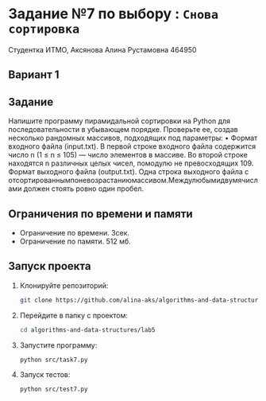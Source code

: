 # Задание №7 по выбору  : `Снова сортировка`
Студентка ИТМО, Аксянова Алина Рустамовна  464950

## Вариант 1

## Задание 
Напишите программу пирамидальной сортировки на Python для последовательности в убывающем порядке. Проверьте ее, создав несколько рандомных массивов, подходящих под параметры:
•	Формат входного файла (input.txt). В первой строке входного файла содержится число n (1 ≤ n ≤ 105) — число элементов в массиве. Во второй строке находятся n различных целых чисел, помодулю не превосходящих
109.
Формат выходного файла (output.txt). Одна строка выходного файла с отсортированнымпоневозрастаниюмассивом.Междулюбымидвумячислами должен стоять ровно один пробел.


## Ограничения по времени и памяти

- Ограничение по времени. 3сек.
- Ограничение по памяти. 512 мб.


## Запуск проекта
1. Клонируйте репозиторий:
   ```bash
   git clone https://github.com/alina-aks/algorithms-and-data-structures.git
   
   ```
2. Перейдите в папку с проектом:
   ```bash
   cd algorithms-and-data-structures/lab5
   ```
3. Запустите программу:
   ```bash
   python src/task7.py
   ```

4. Запуск тестов:
   ```bash
   python src/test7.py
   ```
